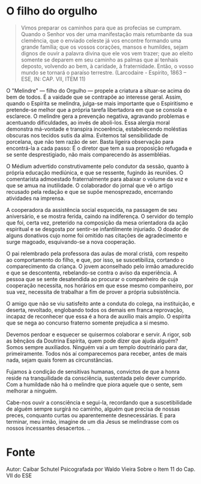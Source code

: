 # O filho do orgulho

> Vimos preparar os caminhos para que as profecias se cumpram. Quando o Senhor vos der uma manifestação mais retumbante da sua clemência, que o enviado celeste já vos encontre formando uma grande família; que os vossos corações, mansos e humildes, sejam dignos de ouvir a palavra divina que ele vos vem trazer; que ao eleito somente se deparem em seu caminho as palmas que aí tenhais deposto, volvendo ao bem, à caridade, à fraternidade. Então, o vosso mundo se tornará o paraíso terrestre. (Larcodaire - Espírito, 1863 – ESE, IN: CAP. VII, ITEM 11)

O "Melindre" — filho do Orgulho — propele a criatura a situar-se acima do bem de todos. É a vaidade que se contrapõe ao interesse geral. Assim, quando o Espírita se melindra, julga-se mais importante que o Espiritismo e pretende-se melhor que a própria tarefa libertadora em que se consola e esclarece. O melindre gera a prevenção negativa, agravando problemas e acentuando dificuldades, ao invés de aboli-los. Essa alergia moral demonstra má-vontade e transpira incoerência, estabelecendo moléstias obscuras nos tecidos sutis da alma. Evitemos tal sensibilidade de porcelana, que não tem razão de ser. Basta ligeira observação para encontrá-la a cada passo: É o diretor que tem a sua proposição refugada e se sente desprestigiado, não mais comparecendo às assembléias.

O Médium advertido construtivamente pelo condutor da sessão, quanto à própria educação mediúnica, e que se ressente, fugindo às reuniões. O comentarista admoestado fraternalmente para abaixar o volume da voz e que se amua na inutilidade. O colaborador do jornal que vê o artigo recusado pela redação e que se supõe menosprezado, encerrando atividades na imprensa.

A cooperadora da assistência social esquecida, na passagem de seu aniversário, e se mostra ferida, caindo na indiferença. O servidor do templo que foi, certa vez, preterido na composição da mesa orientadora da ação espiritual e se desgosta por sentir-se infantilmente injuriado. O doador de alguns donativos cujo nome foi omitido nas citações de agradecimento e surge magoado, esquivando-se a nova cooperação.

O pai relembrado pela professora das aulas de moral cristã, com respeito ao comportamento do filho, e que, por isso, se suscetibiliza, cortando o comparecimento da criança. O jovem aconselhado pelo irmão amadurecido e que se descontenta, rebelando-se contra o aviso da experiência. A pessoa que se sente desatendida ao procurar o companheiro de cuja cooperação necessita, nos horários em que esse mesmo companheiro, por sua vez, necessita de trabalhar a fim de prover a própria subsistência.

O amigo que não se viu satisfeito ante a conduta do colega, na instituição, e deserta, revoltado, englobando todos os demais em franca reprovação, incapaz de reconhecer que essa é a hora de auxílio mais amplo. O espírita que se nega ao concurso fraterno somente prejudica a si mesmo.

Devemos perdoar e esquecer se quisermos colaborar e servir. A rigor, sob as bênçãos da Doutrina Espírita, quem pode dizer que ajuda alguém? Somos sempre auxiliados. Ninguém vai a um templo doutrinário para dar, primeiramente. Todos nós aí comparecemos para receber, antes de mais nada, sejam quais forem as circunstâncias.

Fujamos à condição de sensitivas humanas, convictos de que a honra reside na tranquilidade da consciência, sustentada pelo dever cumprido. Com a humildade não há o melindre que piora aquele que o sente, sem melhorar a ninguém.

Cabe-nos ouvir a consciência e segui-la, recordando que a suscetibilidade de alguém sempre surgirá no caminho, alguém que precisa de nossas preces, conquanto curtas ou aparentemente desnecessárias. E para terminar, meu irmão, imagine de um dia Jesus se melindrasse com os nossos incessantes desacertos. ..

# Fonte
Autor: Caibar Schutel
Psicografada por Waldo Vieira
Sobre o Item 11 do Cap. VII do ESE